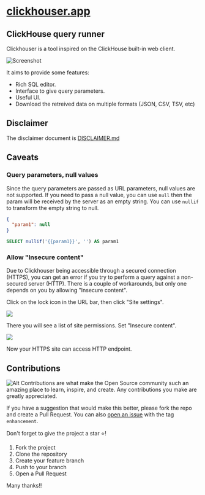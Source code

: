 # [clickhouser.app](http://clickhouser.app)

## ClickHouse query runner

Clickhouser is a tool inspired on the ClickHouse built-in web client.

![Screenshot](https://user-images.githubusercontent.com/1465370/193932950-65b157a8-dd07-4cda-a80c-c64850296130.png "Screenshot")

It aims to provide some features:

- Rich SQL editor.
- Interface to give query parameters.
- Useful UI.
- Download the retreived data on multiple formats (JSON, CSV, TSV, etc)

## Disclaimer

The disclaimer document is [DISCLAIMER.md](./DISCLAIMER.md)

## Caveats

### Query parameters, null values

Since the query parameters are passed as URL parameters, null values are not supported. If you need to pass a null value, you can use `null` then the param will be received by the server as an empty string. You can use `nullif` to transform the empty string to null.

```json
{
  "param1": null
}
```

```sql
SELECT nullif('{{param1}}', '') AS param1
```

### Allow "Insecure content"

Due to Clickhouser being accessible through a secured connection (HTTPS), you can get an error if you try to perform a query against a non-secured server (HTTP). There is a couple of workarounds, but only one depends on you by allowing "Insecure content".

Click on the lock icon in the URL bar, then click "Site settings".

![](https://user-images.githubusercontent.com/1465370/194408254-a966467d-2466-4270-ae36-935a2e64800c.png)

There you will see a list of site permissions. Set "Insecure content".

![](https://user-images.githubusercontent.com/1465370/194408392-771fa206-aecd-4e28-a429-c32c6305a4e3.png)

Now your HTTPS site can access HTTP endpoint.

## Contributions

![Alt](https://repobeats.axiom.co/api/embed/acca0c69aad34ac3815c5b44ffbc5420228cdcc3.svg "Repobeats analytics image")
Contributions are what make the Open Source community such an amazing place to learn, inspire, and create. Any contributions you make are greatly appreciated.

If you have a suggestion that would make this better, please fork the repo and create a Pull Request. You can also [open an issue](http://github.com/antoniovizuete/clickhouser/issues) with the tag `enhancement`.

Don't forget to give the project a star ⭐!

1. Fork the project
2. Clone the repository
3. Create your feature branch
4. Push to your branch
5. Open a Pull Request

Many thanks!!
